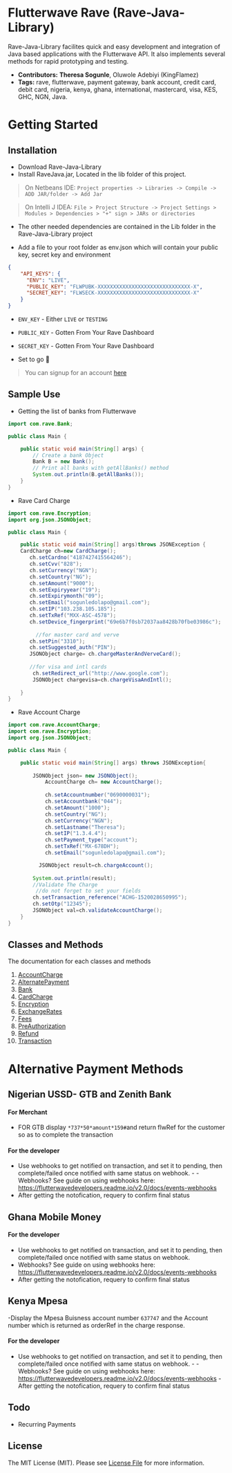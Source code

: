﻿# Flutterwave Rave (Rave-Java-Library)
Rave-Java-Library facilites quick and easy development and integration of Java based applications with the Flutterwave API. It also implements several methods for rapid prototyping and testing.

- **Contributors:** **Theresa Sogunle**, Oluwole Adebiyi (KingFlamez)
- **Tags:** rave, flutterwave, payment gateway, bank account, credit card, debit card, nigeria, kenya, ghana, international, mastercard, visa, KES, GHC, NGN,  Java.

# Getting Started
## Installation
- Download Rave-Java-Library
- Install RaveJava.jar, Located in the lib folder of this project. 
>On Netbeans IDE: `Project properties -> Libraries -> Compile -> ADD JAR/folder -> Add Jar`

>On Intelli J IDEA: `File > Project Structure -> Project Settings > Modules > Dependencies > "+" sign > JARs or directories`

- The other needed dependencies are contained in the Lib folder in the Rave-Java-Library project

- Add a file to your root folder as env.json which will contain your public key, secret key and environment

```json
{
    "API_KEYS": {
      "ENV": "LIVE",
      "PUBLIC_KEY": "FLWPUBK-XXXXXXXXXXXXXXXXXXXXXXXXXXXXXX-X",
      "SECRET_KEY": "FLWSECK-XXXXXXXXXXXXXXXXXXXXXXXXXXXXXX-X"
    }
}
```

- `ENV_KEY` - Either `LIVE` or `TESTING`
- `PUBLIC_KEY` - Gotten From Your Rave Dashboard
- `SECRET_KEY` - Gotten From Your Rave Dashboard

- Set to go 💪


> You can signup for an account [here](https://rave.flutterwave.com)


## Sample Use

- Getting the list of banks from Flutterwave

```java
import com.rave.Bank;

public class Main {

    public static void main(String[] args) {
        // Create a bank Object
        Bank B = new Bank();
        // Print all banks with getAllBanks() method
        System.out.println(B.getAllBanks());
    }
}
```

- Rave Card Charge
```java
import com.rave.Encryption;
import org.json.JSONObject;

public class Main {

    public static void main(String[] args)throws JSONException {
	CardCharge ch=new CardCharge();
       ch.setCardno("4187427415564246");
       ch.setCvv("828");
       ch.setCurrency("NGN");
       ch.setCountry("NG");
       ch.setAmount("9000");
       ch.setExpiryyear("19");
       ch.setExpirymonth("09");
       ch.setEmail("sogunledolapo@gmail.com");
       ch.setIP("103.238.105.185");
       ch.setTxRef("MXX-ASC-4578");
       ch.setDevice_fingerprint("69e6b7f0sb72037aa8428b70fbe03986c");
     
         //for master card and verve
       ch.setPin("3310");
       ch.setSuggested_auth("PIN");
       JSONObject charge= ch.chargeMasterAndVerveCard();
       
       //for visa and intl cards
        ch.setRedirect_url("http://www.google.com");
        JSONObject chargevisa=ch.chargeVisaAndIntl();
       
    }
}
```

- Rave Account Charge
```java
import com.rave.AccountCharge;
import com.rave.Encryption;
import org.json.JSONObject;

public class Main {

    public static void main(String[] args) throws JSONException{
      	   
	    JSONObject json= new JSONObject();
            AccountCharge ch= new AccountCharge();
            
            ch.setAccountnumber("0690000031");
            ch.setAccountbank("044");
            ch.setAmount("1000");
            ch.setCountry("NG");
            ch.setCurrency("NGN");
            ch.setLastname("Theresa");
            ch.setIP("1.3.4.4");
            ch.setPayment_type("account");
            ch.setTxRef("MX-678DH");
            ch.setEmail("sogunledolapo@gmail.com");

	      JSONObject result=ch.chargeAccount();
          
        System.out.println(result);
        //Validate The Charge
         //do not forget to set your fields
        ch.setTransaction_reference("ACHG-1520028650995");
        ch.setOtp("12345");
        JSONObject val=ch.validateAccountCharge();
    }
}

```

## Classes and Methods

The documentation for each classes and methods

1. [AccountCharge](Documentation/ACCOUNT.md)
2. [AlternatePayment](Documentation/ALTPAYMENT.md)
3. [Bank](Documentation/BANK.md)
4. [CardCharge](Documentation/CARD.md)
5. [Encryption](Documentation/ENCRYPTION.md)
6. [ExchangeRates](Documentation/EXCHANGERATES.md)
7. [Fees](Documentation/FEES.md)
8. [PreAuthorization](Documentation/PREAUTH.md)
9. [Refund](Documentation/REFUND.md)
10. [Transaction](Documentation/REFUND.md)

# Alternative Payment Methods
## Nigerian USSD- GTB and Zenith Bank
#### For Merchant
- FOR GTB display ```*737*50*amount*159#```and return flwRef for the customer so as to complete the transaction
#### For the developer
- Use webhooks to get notified on transaction, and set it to pending, then complete/failed once notified with same status on webhook. - - Webhooks? See guide on using webhooks here: https://flutterwavedevelopers.readme.io/v2.0/docs/events-webhooks
- After getting the notofication, requery to confirm final status
## Ghana Mobile Money
#### For the developer
- Use webhooks to get notified on transaction, and set it to pending, then complete/failed once notified with same status on webhook.
- Webhooks? See guide on using webhooks here: https://flutterwavedevelopers.readme.io/v2.0/docs/events-webhooks
- After getting the notofication, requery to confirm final status
## Kenya Mpesa
-Display the Mpesa Buisness account number ```637747``` and the Account number which is returned as orderRef in the charge response.
#### For the developer
- Use webhooks to get notified on transaction, and set it to pending, then complete/failed once notified with same status on webhook. - - Webhooks? See guide on using webhooks here: https://flutterwavedevelopers.readme.io/v2.0/docs/events-webhooks
-After getting the notofication, requery to confirm final status

## Todo

- Recurring Payments

## License

The MIT License (MIT). Please see [License File](LICENSE.md) for more information.
